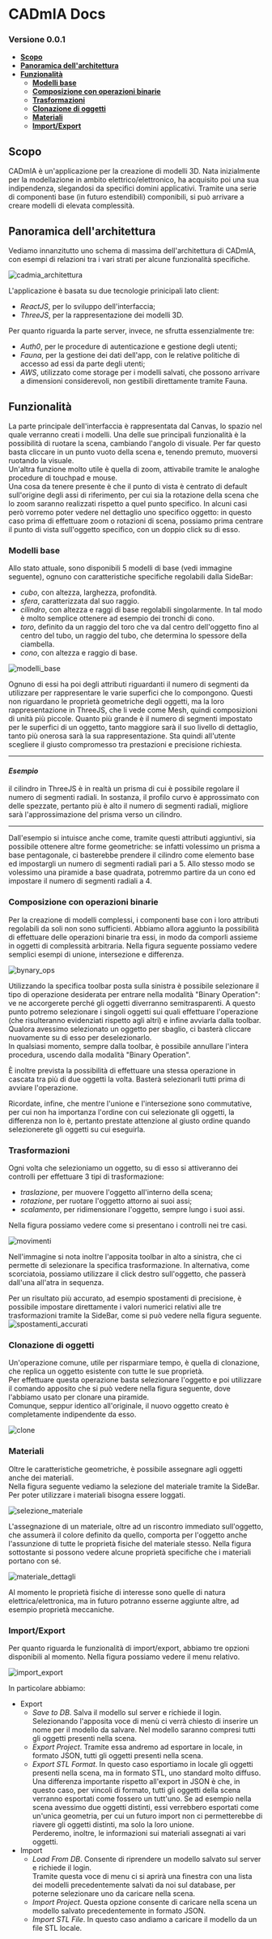 # CADmIA Docs <!-- omit in toc -->
### Versione 0.0.1 <!-- omit in toc -->
- [**Scopo**](#scopo)
- [**Panoramica dell'architettura**](#panoramica-dellarchitettura)
- [**Funzionalità**](#funzionalità)
  - [**Modelli base**](#modelli-base)
  - [**Composizione con operazioni binarie**](#composizione-con-operazioni-binarie)
  - [**Trasformazioni**](#trasformazioni)
  - [**Clonazione di oggetti**](#clonazione-di-oggetti)
  - [**Materiali**](#materiali)
  - [**Import/Export**](#importexport)

## **Scopo**

CADmIA è un'applicazione per la creazione di modelli 3D.
Nata inizialmente per la modellazione in ambito elettrico/elettronico, ha acquisito poi una sua indipendenza, slegandosi da specifici domini applicativi.
Tramite una serie di componenti base (in futuro estendibili) componibili, si può arrivare a creare modelli di elevata complessità.

## **Panoramica dell'architettura**

Vediamo innanzitutto uno schema di massima dell'architettura di CADmIA, con esempi di relazioni tra i vari strati per alcune funzionalità specifiche.

![cadmia_architettura](imgs/cadmia_arch.png)

L'applicazione è basata su due tecnologie prinicipali lato client:
- *ReactJS*, per lo sviluppo dell'interfaccia;
- *ThreeJS*, per la rappresentazione dei modelli 3D.

Per quanto riguarda la parte server, invece, ne sfrutta essenzialmente tre:
- *Auth0*, per le procedure di autenticazione e gestione degli utenti;
- *Fauna*, per la gestione dei dati dell'app, con le relative politiche di accesso ad essi da parte degli utenti;
- *AWS*, utilizzato come storage per i modelli salvati, che possono arrivare a dimensioni considerevoli, non gestibili direttamente tramite Fauna.<br>

## **Funzionalità**

La parte principale dell'interfaccia è rappresentata dal Canvas, lo spazio nel quale verranno creati i modelli. Una delle sue principali funzionalità è la possibilità di ruotare la scena, cambiando l'angolo di visuale. Per far questo basta cliccare in un punto vuoto della scena e, tenendo premuto, muoversi ruotando la visuale.<br>
Un'altra funzione molto utile è quella di zoom, attivabile tramite le analoghe procedure di touchpad e mouse.<br>
Una cosa da tenere presente è che il punto di vista è centrato di default sull'origine degli assi di riferimento, per cui sia la rotazione della scena che lo zoom saranno realizzati rispetto a quel punto specifico. In alcuni casi però vorremo poter vedere nel dettaglio uno specifico oggetto: in questo caso prima di effettuare zoom o rotazioni di scena, possiamo prima centrare il punto di vista sull'oggetto specifico, con un doppio click su di esso.

### **Modelli base**

Allo stato attuale, sono disponibili 5 modelli di base (vedi immagine seguente), ognuno con caratteristiche specifiche regolabili dalla SideBar:
- *cubo*, con altezza, larghezza, profondità.
- *sfera*, caratterizzata dal suo raggio.
- *cilindro*, con altezza e raggi di base regolabili singolarmente. In tal modo è molto semplice ottenere ad esempio dei tronchi di cono.
- *toro*, definito da un raggio del toro che va dal centro dell'oggetto fino al centro del tubo, un raggio del tubo, che determina lo spessore della ciambella.
- *cono*, con altezza e raggio di base.

![modelli_base](imgs/base_components.png)

Ognuno di essi ha poi degli attributi riguardanti il numero di segmenti da utilizzare per rappresentare le varie superfici che lo compongono. Questi non riguardano le proprietà geometriche degli oggetti, ma la loro rappresentazione in ThreeJS, che li vede come Mesh, quindi composizioni di unità più piccole. Quanto più grande è il numero di segmenti impostato per le superfici di un oggetto, tanto maggiore sarà il suo livello di dettaglio, tanto più onerosa sarà la sua rappresentazione.
Sta quindi all'utente scegliere il giusto compromesso tra prestazioni e precisione richiesta.
___
#### *Esempio* <!-- omit in toc -->

il cilindro in ThreeJS è in realtà un prisma di cui è possibile regolare il numero di segmenti radiali. In sostanza, il profilo curvo è approssimato con delle spezzate, pertanto più è alto il numero di segmenti radiali, migliore sarà l'approssimazione del prisma verso un cilindro.
___

Dall'esempio si intuisce anche come, tramite questi attributi aggiuntivi, sia possibile ottenere altre forme geometriche: se infatti volessimo un prisma a base pentagonale, ci basterebbe prendere il cilindro come elemento base ed impostargli un numero di segmenti radiali pari a 5.
Allo stesso modo se volessimo una piramide a base quadrata, potremmo partire da un cono ed impostare il numero di segmenti radiali a 4.

### **Composizione con operazioni binarie**

Per la creazione di modelli complessi, i componenti base con i loro attributi regolabili da soli non sono sufficienti. Abbiamo allora aggiunto la possibilità di effettuare delle operazioni binarie tra essi, in modo da comporli assieme in oggetti di complessità arbitraria.
Nella figura seguente possiamo vedere semplici esempi di unione, intersezione e differenza.

![bynary_ops](imgs/bynary_ops.png)

Utilizzando la specifica toolbar posta sulla sinistra è possibile selezionare il tipo di operazione desiderata per entrare nella modalità "Binary Operation": ve ne accorgerete perché gli oggetti diverranno semitrasparenti. A questo punto potremo selezionare i singoli oggetti sui quali effettuare l'operazione (che risulteranno evidenziati rispetto agli altri) e infine avviarla dalla toolbar. <br> 
Qualora avessimo selezionato un oggetto per sbaglio, ci basterà cliccare nuovamente su di esso per deselezionarlo.<br> 
In qualsiasi momento, sempre dalla toolbar, è possibile annullare l'intera procedura, uscendo dalla modalità "Binary Operation".

È inoltre prevista la possibilità di effettuare una stessa operazione in cascata tra più di due oggetti la volta. Basterà selezionarli tutti prima di avviare l'operazione.

Ricordate, infine, che mentre l'unione e l'intersezione sono commutative, per cui non ha importanza l'ordine con cui selezionate gli oggetti, la differenza non lo è, pertanto prestate attenzione al giusto ordine quando selezionerete gli oggetti su cui eseguirla.

### **Trasformazioni**

Ogni volta che selezioniamo un oggetto, su di esso si attiveranno dei controlli per effettuare 3 tipi di trasformazione:
- *traslazione*, per muovere l'oggetto all'interno della scena;
- *rotazione*, per ruotare l'oggetto attorno ai suoi assi;
- *scalamento*, per ridimensionare l'oggetto, sempre lungo i suoi assi.

Nella figura possiamo vedere come si presentano i controlli nei tre casi.

![movimenti](imgs/movements.png)

Nell'immagine si nota inoltre l'apposita toolbar in alto a sinistra, che ci permette di selezionare la specifica trasformazione. In alternativa, come scorciatoia, possiamo utilizzare il click destro sull'oggetto, che passerà dall'una all'atra in sequenza.

Per un risultato più accurato, ad esempio spostamenti di precisione, è possibile impostare direttamente i valori numerici relativi alle tre trasformazioni tramite la SideBar, come si può vedere nella figura seguente.
![spostamenti_accurati](imgs/accurate_movements.png)

### **Clonazione di oggetti**

Un'operazione comune, utile per risparmiare tempo, è quella di clonazione, che replica un oggetto esistente con tutte le sue proprietà.<br>
Per effettuare questa operazione basta selezionare l'oggetto e poi utilizzare il comando apposito che si può vedere nella figura seguente, dove l'abbiamo usato per clonare una piramide.<br>
Comunque, seppur identico all'originale, il nuovo oggetto creato è completamente indipendente da esso.

![clone](imgs/clone.png)

### **Materiali**

Oltre le caratteristiche geometriche, è possibile assegnare agli oggetti anche dei materiali.<br>
Nella figura seguente vediamo la selezione del materiale tramite la SideBar. Per poter utilizzare i materiali bisogna essere loggati.

![selezione_materiale](imgs/materials.png)

L'assegnazione di un materiale, oltre ad un riscontro immediato sull'oggetto, che assumerà il colore definito da quello, comporta per l'oggetto anche l'assunzione di tutte le proprietà fisiche del materiale stesso. Nella figura sottostante si possono vedere alcune proprietà specifiche che i materiali portano con sé.

![materiale_dettagli](imgs/material_details.png)

Al momento le proprietà fisiche di interesse sono quelle di natura elettrica/elettronica, ma in futuro potranno esserne aggiunte altre, ad esempio proprietà meccaniche.

### **Import/Export**

Per quanto riguarda le funzionalità di import/export, abbiamo tre opzioni disponibili al momento. Nella figura possiamo vedere il menu relativo.

![import_export](imgs/import_export_menu.png)

In particolare abbiamo:
- Export
  - *Save to DB*. Salva il modello sul server e richiede il login.<br> Selezionando l'apposita voce di menù ci verrà chiesto di inserire un nome per il modello da salvare. Nel modello saranno compresi tutti gli oggetti presenti nella scena.
  - *Export Project*. Tramite essa andremo ad esportare in locale, in formato JSON, tutti gli oggetti presenti nella scena.
  - *Export STL Format*. In questo caso esportiamo in locale gli oggetti presenti nella scena, ma in formato STL, uno standard molto diffuso.<br> Una differenza importante rispetto all'export in JSON è che, in questo caso, per vincoli di formato, tutti gli oggetti della scena verranno esportati come fossero un tutt'uno. Se ad esempio nella scena avessimo due oggetti distinti, essi verrebbero esportati come un'unica geometria, per cui un futuro import non ci permetterebbe di riavere gli oggetti distinti, ma solo la loro unione.<br> Perderemo, inoltre, le informazioni sui materiali assegnati ai vari oggetti.
- Import
  - *Load From DB*. Consente di riprendere un modello salvato sul server e richiede il login.<br> Tramite questa voce di menu ci si aprirà una finestra con una lista dei modelli precedentemente salvati da noi sul database, per poterne selezionare uno da caricare nella scena.
  - *Import Project*. Questa opzione consente di caricare nella scena un modello salvato precedentemente in formato JSON.
  - *Import STL File*. In questo caso andiamo a caricare il modello da un file STL locale.
